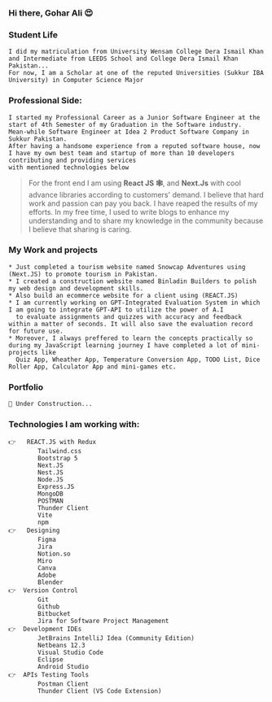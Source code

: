 ### Hi there, Gohar Ali 😍 

    
### Student Life
    I did my matriculation from University Wensam College Dera Ismail Khan and Intermediate from LEEDS School and College Dera Ismail Khan Pakistan... 
    For now, I am a Scholar at one of the reputed Universities (Sukkur IBA University) in Computer Science Major

###  Professional Side:
    I started my Professional Career as a Junior Software Engineer at the start of 4th Semester of my Graduation in the Software industry.
    Mean-while Software Engineer at Idea 2 Product Software Company in Sukkur Pakistan. 
    After having a handsome experience from a reputed software house, now I have my own best team and startup of more than 10 developers contributing and providing services 
    with mentioned technologies below
>   For the front end I am using **React JS 🕸️**, and **Next.Js** with cool advance libraries according to customers' demand.
    I believe that hard work and passion can pay you back. I have reaped the results of my efforts. In my free time, I used to write blogs to enhance my      understanding and to share my knowledge in the community because I believe that sharing is caring.
### My Work and projects
    * Just completed a tourism website named Snowcap Adventures using (Next.JS) to promote tourism in Pakistan.
    * I created a construction website named Binladin Builders to polish my web design and development skills.
    * Also build an ecommerce website for a client using (REACT.JS)
    * I am currently working on GPT-Integrated Evaluation System in which I am going to integrate GPT-API to utilize the power of A.I 
      to evaluate assignments and quizzes with accuracy and feedback within a matter of seconds. It will also save the evaluation record for future use.
    * Moreover, I always preffered to learn the concepts practically so during my JavaScript learning journey I have completed a lot of mini-projects like 
      Quiz App, Wheather App, Temperature Conversion App, TODO List, Dice Roller App, Calculator App and mini-games etc.  
### Portfolio    
    🔗 Under Construction...

### Technologies I am working with:
    👉   REACT.JS with Redux
            Tailwind.css
            Bootstrap 5
            Next.JS
            Nest.JS
            Node.JS
            Express.JS
            MongoDB
            POSTMAN
            Thunder Client
            Vite 
            npm
    👉	Designing
            Figma
            Jira
            Notion.so
            Miro
            Canva
            Adobe 
            Blender
    👉  Version Control
            Git
            Github
            Bitbucket
            Jira for Software Project Management
    👉  Development IDEs
            JetBrains IntelliJ Idea (Community Edition)
            Netbeans 12.3
            Visual Studio Code
            Eclipse
            Android Studio
    👉  APIs Testing Tools
            Postman Client
            Thunder Client (VS Code Extension)
